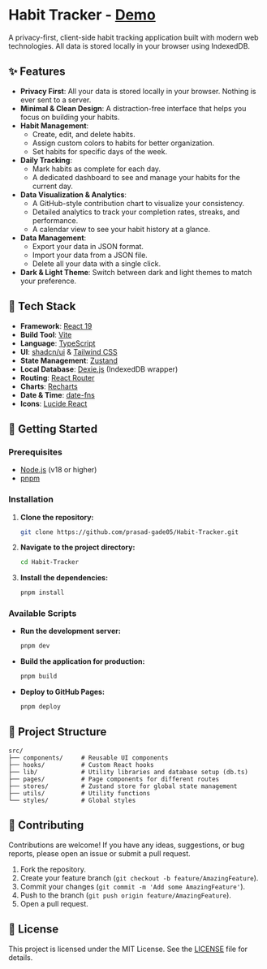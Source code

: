 # Habit Tracker - [Demo](https://prasad-gade05.github.io/Habit-Tracker/)

A privacy-first, client-side habit tracking application built with modern web technologies. All data is stored locally in your browser using IndexedDB.

## ✨ Features

- **Privacy First**: All your data is stored locally in your browser. Nothing is ever sent to a server.
- **Minimal & Clean Design**: A distraction-free interface that helps you focus on building your habits.
- **Habit Management**:
  - Create, edit, and delete habits.
  - Assign custom colors to habits for better organization.
  - Set habits for specific days of the week.
- **Daily Tracking**:
  - Mark habits as complete for each day.
  - A dedicated dashboard to see and manage your habits for the current day.
- **Data Visualization & Analytics**:
  - A GitHub-style contribution chart to visualize your consistency.
  - Detailed analytics to track your completion rates, streaks, and performance.
  - A calendar view to see your habit history at a glance.
- **Data Management**:
  - Export your data in JSON format.
  - Import your data from a JSON file.
  - Delete all your data with a single click.
- **Dark & Light Theme**: Switch between dark and light themes to match your preference.

## 🚀 Tech Stack

- **Framework**: [React 19](https://react.dev/)
- **Build Tool**: [Vite](https://vitejs.dev/)
- **Language**: [TypeScript](https://www.typescriptlang.org/)
- **UI**: [shadcn/ui](https://ui.shadcn.com/) & [Tailwind CSS](https://tailwindcss.com/)
- **State Management**: [Zustand](https://zustand-demo.pmnd.rs/)
- **Local Database**: [Dexie.js](https://dexie.org/) (IndexedDB wrapper)
- **Routing**: [React Router](https://reactrouter.com/)
- **Charts**: [Recharts](https://recharts.org/)
- **Date & Time**: [date-fns](https://date-fns.org/)
- **Icons**: [Lucide React](https://lucide.dev/guide/packages/lucide-react)

## 🏁 Getting Started

### Prerequisites

- [Node.js](https://nodejs.org/) (v18 or higher)
- [pnpm](https://pnpm.io/)

### Installation

1.  **Clone the repository:**
    ```bash
    git clone https://github.com/prasad-gade05/Habit-Tracker.git
    ```
2.  **Navigate to the project directory:**
    ```bash
    cd Habit-Tracker
    ```
3.  **Install the dependencies:**
    ```bash
    pnpm install
    ```

### Available Scripts

- **Run the development server:**
  ```bash
  pnpm dev
  ```
- **Build the application for production:**
  ```bash
  pnpm build
  ```
- **Deploy to GitHub Pages:**
  ```bash
  pnpm deploy
  ```

## 📁 Project Structure

```
src/
├── components/     # Reusable UI components
├── hooks/          # Custom React hooks
├── lib/            # Utility libraries and database setup (db.ts)
├── pages/          # Page components for different routes
├── stores/         # Zustand store for global state management
├── utils/          # Utility functions
└── styles/         # Global styles
```

## 🤝 Contributing

Contributions are welcome! If you have any ideas, suggestions, or bug reports, please open an issue or submit a pull request.

1.  Fork the repository.
2.  Create your feature branch (`git checkout -b feature/AmazingFeature`).
3.  Commit your changes (`git commit -m 'Add some AmazingFeature'`).
4.  Push to the branch (`git push origin feature/AmazingFeature`).
5.  Open a pull request.

## 📄 License

This project is licensed under the MIT License. See the [LICENSE](LICENSE) file for details.

